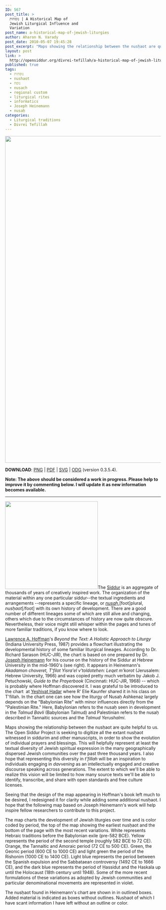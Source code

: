 ```yaml
---
ID: 567
post_title: >
  נוסחות | A Historical Map of
  Jewish Liturgical Influence and
  Variation
post_name: a-historical-map-of-jewish-liturgies
author: Aharon N. Varady
post_date: 2010-05-07 19:45:28
post_excerpt: "Maps showing the relationship between the nusḥaot are quite helpful to us. The Open Siddur Project is seeking to digitize all the extant nusḥaot witnessed in siddurim and other manuscripts, in order to show the evolution of individual prayers and blessings. This will helpfully represent at least the textual diversity of Jewish spiritual expression in the many geographically dispersed Jewish communities over the past three thousand years. I also hope that representing this diversity in t'fillah will be an inspiration to individuals engaging in davvening as an intellectually engaged and creative discourse speaking across generations. The extent to which we'll be able to realize this vision will be limited to how many source texts we'll be able to identify, transcribe, and share with open standards and free culture licenses. Seeing that the design of the map appearing in Hoffman's book left much to be desired, I redesigned it for clarity while adding some additional nusḥaot. I hope that the following map based on Joseph Heinemann's work will help inspire fellow researchers to contribute to this project."
layout: post
link: >
  http://opensiddur.org/divrei-tefillah/a-historical-map-of-jewish-liturgies/
published: true
tags:
  - נוסחות
  - nushaot
  - נוסח
  - nusach
  - regional custom
  - liturgical rites
  - informatics
  - Joseph Heinemann
  - nusaḥ
categories:
  - Liturgical traditions
  - Divrei Tefillah
---
```

<a href="http://opensiddur.org/wp-content/uploads/2010/05/Aharon-Varady-Nusḥaot-Tree-3.5.4.png"><img src="http://opensiddur.org/wp-content/uploads/2010/05/Aharon-Varady-Nusḥaot-Tree-3.5.4.png" alt="" width="1634" height="1058" class="size-full wp-image-10591" /></a>

<strong>DOWNLOAD</strong>: <a href="http://opensiddur.org/wp-content/uploads/2010/05/Aharon-Varady-Nusḥaot-Tree-3.5.4.png">PNG</a> | <a href="http://opensiddur.org/wp-content/uploads/2010/05/Aharon-Varady-Nusḥaot-Tree-3.5.4.pdf">PDF</a> | <a href="http://opensiddur.org/liturgical-scope/jewish-liturgical-influence-and-variation-(aharon-varady,-cc-by-sa).svg">SVG</a> | <a href="http://opensiddur.org/wp-content/uploads/2010/05/Aharon-Varady-Nusḥaot-Tree-3.5.4.odg">ODG</a> (version 0.3.5.4).

<strong>Note: The above should be considered a work in progress. Please help to improve it by commenting below. I will update it as new information becomes available.</strong>

<hr />

<a href="http://opensiddur.org/wp-content/uploads/2010/05/Joseph-Heinemanns-Map-of-Jewish-Liturgies-Large.jpg"><img class="alignright size-medium wp-image-608" title="Joseph Heinemann's Map of Jewish Liturgies" src="http://opensiddur.org/wp-content/uploads/2010/05/Joseph-Heinemanns-Map-of-Jewish-Liturgies-Large-300x284.jpg" alt="" width="300" height="284" /></a>The <a href="http://en.wikipedia.org/wiki/Siddur">Siddur</a> is an aggregate of thousands of years of creatively inspired work. The organization of the material within any one particular siddur--the textual ingredients and arrangements --represents a specific lineage, or <em><a href="http://en.wikipedia.org/wiki/Nusach">nusaḥ</a></em>,[foot]plural, <em>nusḥaot</em>[/foot] with its own history of development. There are a good number of different lineages some of which are still alive and changing, others which due to the circumstances of history are now quite obscure. Nevertheless, their voice might still whisper within the pages and tunes of more familiar traditions, if you know where to look.

<a href="http://en.wikipedia.org/wiki/Lawrence_A._Hoffman">Lawrence A. Hoffman</a>'s <em><em>Beyond the Text: A Holistic Approach to Liturgy</em><span style="font-style: normal;"> (Indiana University Press, 1987)</span></em> provides a flowchart illustrating the developmental history of some familiar liturgical lineages. According to Dr. Richard Sarason (HUC-JIR), the chart is based on one prepared by Dr. <a href="http://books.google.com/books?id=03D0ISPbyJ4C">Joseph Heinemann</a> for his course on the history of the Siddur at Hebrew University in the mid-1960's (see right). It appears in Heinemann's <em>Akadamon choveret, T'filot Yisra'el v'toldotehen: Leqet m'korot</em> (Jerusalem: Hebrew University, 1966) and was copied pretty much verbatim by Jakob J. Petuchowski, <em>Guide to the Prayerbook</em> (Cincinnati: HUC-JIR, 1968) -- which is probably where Hoffman discovered it. I was grateful to be introduced to the chart  at <a href="http://mechonhadar.org/yeshivat-hadar1">Yeshivat Hadar</a> where R' Elie Kaunfer shared it in his class on T'fillah. In the chart one can see how the liturgy of Nusaḥ Ashkenaz largely depends on the "Babylonian Rite" with minor influences directly from the "Palestinian Rite." Here, Babylonian refers to the nusaḥ seen in development in the <em>Talmud Bavli</em> (Babylonian Talmud) and Palestinian refers to the nusaḥ described in Tannaitic sources and the <em>Talmud Yerushalmi</em>.

Maps showing the relationship between the nusḥaot are quite helpful to us. The Open Siddur Project is seeking to digitize all the extant nusḥaot witnessed in siddurim and other manuscripts, in order to show the evolution of individual prayers and blessings. This will helpfully represent at least the textual diversity of Jewish spiritual expression in the many geographically dispersed Jewish communities over the past three thousand years. I also hope that representing this diversity in <em>t'fillah</em> will be an inspiration to individuals engaging in <em>davvening</em> as an intellectually engaged and creative discourse speaking across generations. The extent to which we'll be able to realize this vision will be limited to how many source texts we'll be able to identify, transcribe, and share with open standards and free culture licenses.

Seeing that the design of the map appearing in Hoffman's book left much to be desired, I redesigned it for clarity while adding some additional nusḥaot. I hope that the following map based on Joseph Heinemann's work will help inspire fellow researchers to contribute to this project.

The map charts the development of Jewish liturgies over time and is color coded by period, the top of the map showing the earliest nusḥaot and the bottom of the page with the most recent variations. White represents Hebraic traditions before the Babylonian exile (pre-582 BCE). Yellow represents the period of the second temple (roughly 582 BCE to 72 CE). Orange, the Tannaitic and Amoraic period (72 CE to 500 CE). Green, the Geonic period (600 CE to 1000 CE) and light green the period of the Rishonim (1000 CE to 1400 CE). Light blue represents the period between the Spanish expulsion and the Sabbataean controversy (1492 CE to 1666 CE), and the dark blue represents the period of Ḥassidut and the Haskala up until the Holocaust (18th century until 1948). Some of the more recent formulations of these variations as adopted by Jewish communities and particular denominational movements are represented in violet.

The nusḥaot found in Heinemann's chart are shown in in outlined boxes. Added material is indicated as boxes without outlines. Nusḥaot of which I have scant information I have left without an outline or color.

